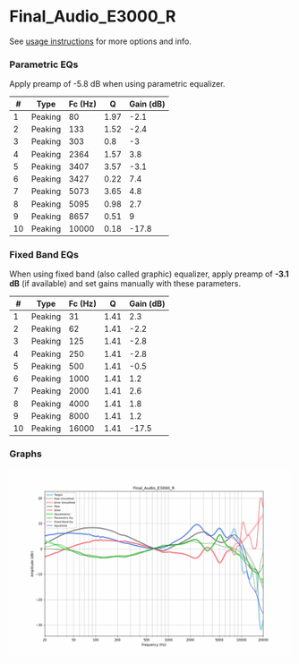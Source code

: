 # Final_Audio_E3000_R
See [usage instructions](https://github.com/jaakkopasanen/AutoEq#usage) for more options and info.

### Parametric EQs
Apply preamp of -5.8 dB when using parametric equalizer.

|   # | Type    |   Fc (Hz) |    Q |   Gain (dB) |
|-----|---------|-----------|------|-------------|
|   1 | Peaking |        80 | 1.97 |        -2.1 |
|   2 | Peaking |       133 | 1.52 |        -2.4 |
|   3 | Peaking |       303 | 0.8  |        -3   |
|   4 | Peaking |      2364 | 1.57 |         3.8 |
|   5 | Peaking |      3407 | 3.57 |        -3.1 |
|   6 | Peaking |      3427 | 0.22 |         7.4 |
|   7 | Peaking |      5073 | 3.65 |         4.8 |
|   8 | Peaking |      5095 | 0.98 |         2.7 |
|   9 | Peaking |      8657 | 0.51 |         9   |
|  10 | Peaking |     10000 | 0.18 |       -17.8 |

### Fixed Band EQs
When using fixed band (also called graphic) equalizer, apply preamp of **-3.1 dB** (if available) and set gains manually with these parameters.

|   # | Type    |   Fc (Hz) |    Q |   Gain (dB) |
|-----|---------|-----------|------|-------------|
|   1 | Peaking |        31 | 1.41 |         2.3 |
|   2 | Peaking |        62 | 1.41 |        -2.2 |
|   3 | Peaking |       125 | 1.41 |        -2.8 |
|   4 | Peaking |       250 | 1.41 |        -2.8 |
|   5 | Peaking |       500 | 1.41 |        -0.5 |
|   6 | Peaking |      1000 | 1.41 |         1.2 |
|   7 | Peaking |      2000 | 1.41 |         2.6 |
|   8 | Peaking |      4000 | 1.41 |         1.8 |
|   9 | Peaking |      8000 | 1.41 |         1.2 |
|  10 | Peaking |     16000 | 1.41 |       -17.5 |

### Graphs
![](./Final_Audio_E3000_R.png)
